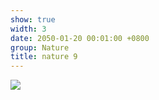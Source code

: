 ```yaml
---
show: true
width: 3
date: 2050-01-20 00:01:00 +0800
group: Nature
title: nature 9
---
```

<div>
<a href="/assets/images/photos/nature/DSC03281 copy.jpg" target="_blank">
    <img data-src="/assets/images/photos/nature/DSC03281 copy.jpg" class="lazy w-100 rounded-xl" src="{{ '/assets/images/empty_300x200.png' | relative_url }}">
</a>
</div>
